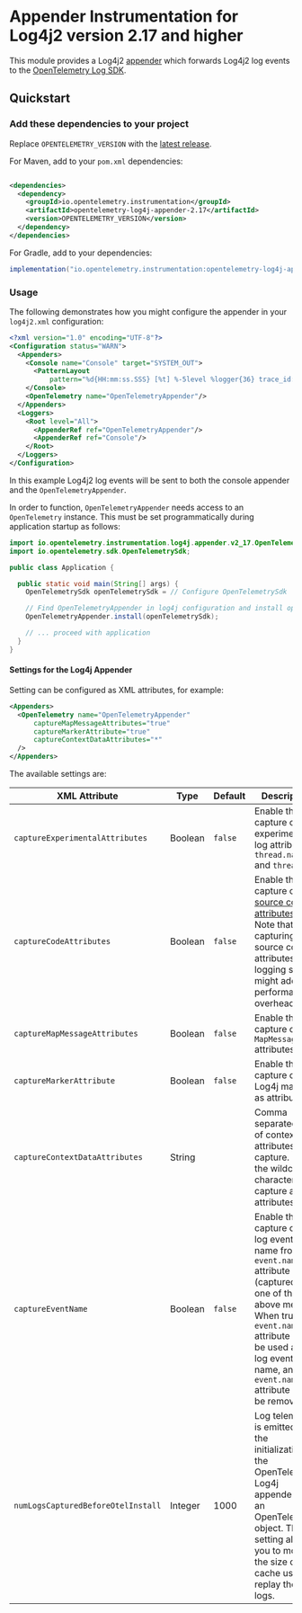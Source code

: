 # Appender Instrumentation for Log4j2 version 2.17 and higher

This module provides a Log4j2 [appender](https://logging.apache.org/log4j/2.x/manual/appenders.html)
which forwards Log4j2 log events to the
[OpenTelemetry Log SDK](https://github.com/open-telemetry/opentelemetry-java/tree/main/sdk/logs).

## Quickstart

### Add these dependencies to your project

Replace `OPENTELEMETRY_VERSION` with the [latest
release]( https://central.sonatype.com/artifact/io.opentelemetry.instrumentation/opentelemetry-log4j-appender-2.17).

For Maven, add to your `pom.xml` dependencies:

```xml

<dependencies>
  <dependency>
    <groupId>io.opentelemetry.instrumentation</groupId>
    <artifactId>opentelemetry-log4j-appender-2.17</artifactId>
    <version>OPENTELEMETRY_VERSION</version>
  </dependency>
</dependencies>
```

For Gradle, add to your dependencies:

```groovy
implementation("io.opentelemetry.instrumentation:opentelemetry-log4j-appender-2.17:OPENTELEMETRY_VERSION")
```

### Usage

The following demonstrates how you might configure the appender in your `log4j2.xml` configuration:

```xml
<?xml version="1.0" encoding="UTF-8"?>
<Configuration status="WARN">
  <Appenders>
    <Console name="Console" target="SYSTEM_OUT">
      <PatternLayout
          pattern="%d{HH:mm:ss.SSS} [%t] %-5level %logger{36} trace_id: %X{trace_id} span_id: %X{span_id} trace_flags: %X{trace_flags} - %msg%n"/>
    </Console>
    <OpenTelemetry name="OpenTelemetryAppender"/>
  </Appenders>
  <Loggers>
    <Root level="All">
      <AppenderRef ref="OpenTelemetryAppender"/>
      <AppenderRef ref="Console"/>
    </Root>
  </Loggers>
</Configuration>
```

In this example Log4j2 log events will be sent to both the console appender and
the `OpenTelemetryAppender`.

In order to function, `OpenTelemetryAppender` needs access to an `OpenTelemetry` instance. This must
be set programmatically during application startup as follows:

```java
import io.opentelemetry.instrumentation.log4j.appender.v2_17.OpenTelemetryAppender;
import io.opentelemetry.sdk.OpenTelemetrySdk;

public class Application {

  public static void main(String[] args) {
    OpenTelemetrySdk openTelemetrySdk = // Configure OpenTelemetrySdk

    // Find OpenTelemetryAppender in log4j configuration and install openTelemetrySdk
    OpenTelemetryAppender.install(openTelemetrySdk);

    // ... proceed with application
  }
}
```

#### Settings for the Log4j Appender

Setting can be configured as XML attributes, for example:

```xml
<Appenders>
  <OpenTelemetry name="OpenTelemetryAppender"
      captureMapMessageAttributes="true"
      captureMarkerAttribute="true"
      captureContextDataAttributes="*"
  />
</Appenders>
```

The available settings are:

| XML Attribute                      | Type    | Default | Description                                                                                                                                                                                                                               |
|------------------------------------|---------|---------|-------------------------------------------------------------------------------------------------------------------------------------------------------------------------------------------------------------------------------------------|
| `captureExperimentalAttributes`    | Boolean | `false` | Enable the capture of experimental log attributes `thread.name` and `thread.id`.                                                                                                                                                          |
| `captureCodeAttributes`            | Boolean | `false` | Enable the capture of [source code attributes]. Note that capturing source code attributes at logging sites might add a performance overhead.                                                                                             |
| `captureMapMessageAttributes`      | Boolean | `false` | Enable the capture of `MapMessage` attributes.                                                                                                                                                                                            |
| `captureMarkerAttribute`           | Boolean | `false` | Enable the capture of Log4j markers as attributes.                                                                                                                                                                                        |
| `captureContextDataAttributes`     | String  |         | Comma separated list of context data attributes to capture. Use the wildcard character `*` to capture all attributes.                                                                                                                     |
| `captureEventName`                 | Boolean | `false` | Enable the capture of the log event name from the `event.name` attribute (captured via one of the above means). When true, the `event.name` attribute will be used as the log event name, and the `event.name` attribute will be removed. |
| `numLogsCapturedBeforeOtelInstall` | Integer | 1000    | Log telemetry is emitted after the initialization of the OpenTelemetry Log4j appender with an OpenTelemetry object. This setting allows you to modify the size of the cache used to replay the first logs.                                |

[source code attributes]: https://github.com/open-telemetry/semantic-conventions/blob/main/docs/general/attributes.md#source-code-attributes
